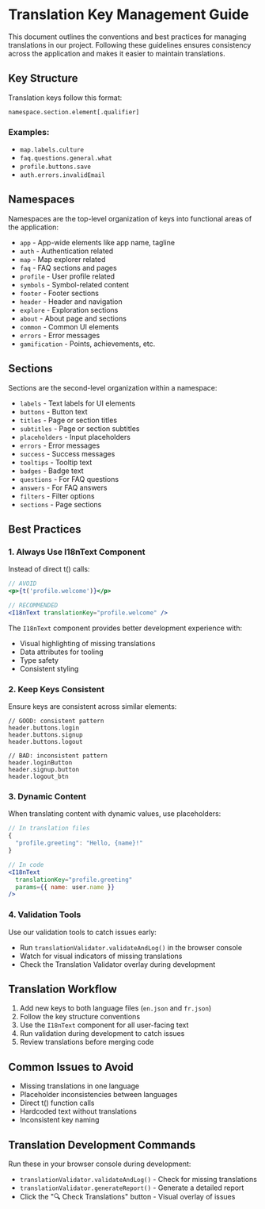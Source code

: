 
# Translation Key Management Guide

This document outlines the conventions and best practices for managing translations in our project. Following these guidelines ensures consistency across the application and makes it easier to maintain translations.

## Key Structure

Translation keys follow this format:

```
namespace.section.element[.qualifier]
```

### Examples:
- `map.labels.culture`
- `faq.questions.general.what`
- `profile.buttons.save`
- `auth.errors.invalidEmail`

## Namespaces

Namespaces are the top-level organization of keys into functional areas of the application:

- `app` - App-wide elements like app name, tagline
- `auth` - Authentication related
- `map` - Map explorer related
- `faq` - FAQ sections and pages
- `profile` - User profile related
- `symbols` - Symbol-related content
- `footer` - Footer sections
- `header` - Header and navigation
- `explore` - Exploration sections
- `about` - About page and sections
- `common` - Common UI elements
- `errors` - Error messages
- `gamification` - Points, achievements, etc.

## Sections

Sections are the second-level organization within a namespace:

- `labels` - Text labels for UI elements
- `buttons` - Button text
- `titles` - Page or section titles
- `subtitles` - Page or section subtitles
- `placeholders` - Input placeholders
- `errors` - Error messages
- `success` - Success messages
- `tooltips` - Tooltip text
- `badges` - Badge text
- `questions` - For FAQ questions
- `answers` - For FAQ answers
- `filters` - Filter options
- `sections` - Page sections

## Best Practices

### 1. Always Use I18nText Component

Instead of direct t() calls:

```jsx
// AVOID
<p>{t('profile.welcome')}</p>

// RECOMMENDED
<I18nText translationKey="profile.welcome" />
```

The `I18nText` component provides better development experience with:
- Visual highlighting of missing translations
- Data attributes for tooling
- Type safety
- Consistent styling

### 2. Keep Keys Consistent

Ensure keys are consistent across similar elements:

```
// GOOD: consistent pattern
header.buttons.login
header.buttons.signup
header.buttons.logout

// BAD: inconsistent pattern
header.loginButton
header.signup.button
header.logout_btn
```

### 3. Dynamic Content

When translating content with dynamic values, use placeholders:

```jsx
// In translation files
{
  "profile.greeting": "Hello, {name}!"
}

// In code
<I18nText 
  translationKey="profile.greeting" 
  params={{ name: user.name }} 
/>
```

### 4. Validation Tools

Use our validation tools to catch issues early:

- Run `translationValidator.validateAndLog()` in the browser console
- Watch for visual indicators of missing translations
- Check the Translation Validator overlay during development

## Translation Workflow

1. Add new keys to both language files (`en.json` and `fr.json`)
2. Follow the key structure conventions
3. Use the `I18nText` component for all user-facing text
4. Run validation during development to catch issues
5. Review translations before merging code

## Common Issues to Avoid

- Missing translations in one language
- Placeholder inconsistencies between languages
- Direct t() function calls
- Hardcoded text without translations
- Inconsistent key naming

## Translation Development Commands

Run these in your browser console during development:

- `translationValidator.validateAndLog()` - Check for missing translations
- `translationValidator.generateReport()` - Generate a detailed report
- Click the "🔍 Check Translations" button - Visual overlay of issues
